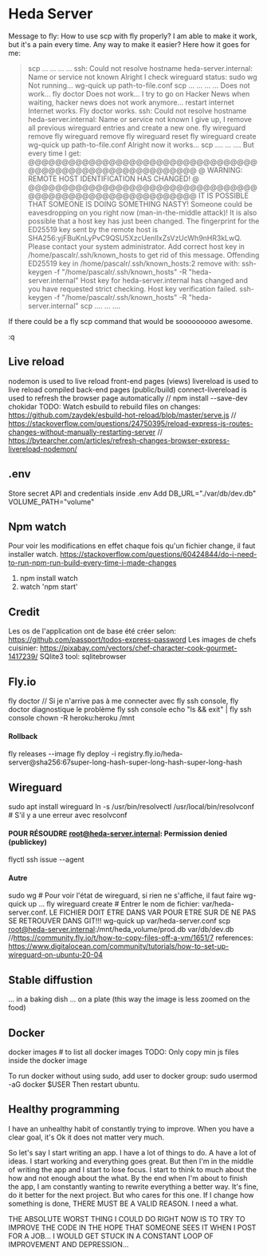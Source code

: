 # Heda Server

Message to fly:
How to use scp with fly properly?
I am able to make it work, but it's a pain every time. Any way to make it easier? Here how it goes for me:
> scp ... ... ... ...
ssh: Could not resolve hostname heda-server.internal: Name or service not known
Alright I check wireguard status:
> sudo wg
Not running...
> wg-quick up path-to-file.conf
> scp ... ... ... ...
Does not work...
> fly doctor
Does not work... I try to go on Hacker News when waiting, hacker news does not work anymore...
restart internet
Internet works. Fly doctor works.
ssh: Could not resolve hostname heda-server.internal: Name or service not known
I give up, I remove all previous wireguard entries and create a new one.
> fly wireguard remove
> fly wireguard remove
> fly wireguard reset
> fly wireguard create
wg-quick up path-to-file.conf
Alright now it works...
> scp .... ... .... 
But every time I get:
@@@@@@@@@@@@@@@@@@@@@@@@@@@@@@@@@@@@@@@@@@@@@@@@@@@@@@@@@@@
@    WARNING: REMOTE HOST IDENTIFICATION HAS CHANGED!     @
@@@@@@@@@@@@@@@@@@@@@@@@@@@@@@@@@@@@@@@@@@@@@@@@@@@@@@@@@@@
IT IS POSSIBLE THAT SOMEONE IS DOING SOMETHING NASTY!
Someone could be eavesdropping on you right now (man-in-the-middle attack)!
It is also possible that a host key has just been changed.
The fingerprint for the ED25519 key sent by the remote host is
SHA256:yjFBuKnLyPvC9QSU5XzcUenIIxZsVzUcWh9nHR3kLwQ.
Please contact your system administrator.
Add correct host key in /home/pascalr/.ssh/known_hosts to get rid of this message.
Offending ED25519 key in /home/pascalr/.ssh/known_hosts:2
  remove with:
  ssh-keygen -f "/home/pascalr/.ssh/known_hosts" -R "heda-server.internal"
Host key for heda-server.internal has changed and you have requested strict checking.
Host key verification failed.
> ssh-keygen -f "/home/pascalr/.ssh/known_hosts" -R "heda-server.internal"
> scp .... ... .... 

If there could be a fly scp command that would be sooooooooo awesome.

:q



## Live reload
nodemon is used to live reload front-end pages (views)
livereload is used to live reload compiled back-end pages (public/build)
connect-livereload is used to refresh the browser page automatically
// npm install --save-dev chokidar
TODO: Watch esbuild to rebuild files on changes: https://github.com/zaydek/esbuild-hot-reload/blob/master/serve.js
// https://stackoverflow.com/questions/24750395/reload-express-js-routes-changes-without-manually-restarting-server
// https://bytearcher.com/articles/refresh-changes-browser-express-livereload-nodemon/

## .env
Store secret API and credentials inside .env
Add
DB_URL="./var/db/dev.db"
VOLUME_PATH="volume"

## Npm watch
Pour voir les modifications en effet chaque fois qu'un fichier change, il faut installer watch.
https://stackoverflow.com/questions/60424844/do-i-need-to-run-npm-run-build-every-time-i-made-changes
1. npm install watch
1. watch 'npm start'

## Credit
Les os de l'application ont de base été créer selon: https://github.com/passport/todos-express-password
Les images de chefs cuisinier: https://pixabay.com/vectors/chef-character-cook-gourmet-1417239/
SQlite3 tool: sqlitebrowser

## Fly.io
fly doctor // Si je n'arrive pas à me connecter avec fly ssh console, fly doctor diagnostique le problème
fly ssh console
echo "ls && exit" | fly ssh console
chown -R heroku:heroku /mnt
#### Rollback
fly releases --image
fly deploy -i registry.fly.io/heda-server@sha256:67super-long-hash-super-long-hash-super-long-hash

## Wireguard
sudo apt install wireguard
ln -s /usr/bin/resolvectl /usr/local/bin/resolvconf # S'il y a une erreur avec resolvconf
#### POUR RÉSOUDRE root@heda-server.internal: Permission denied (publickey)
flyctl ssh issue --agent
#### Autre
sudo wg # Pour voir l'état de wireguard, si rien ne s'affiche, il faut faire wg-quick up ...
fly wireguard create # Entrer le nom de fichier: var/heda-server.conf. LE FICHIER DOIT ETRE DANS VAR POUR ETRE SUR DE NE PAS SE RETROUVER DANS GIT!!!
wg-quick up var/heda-server.conf
scp root@heda-server.internal:/mnt/heda_volume/prod.db var/db/dev.db
//https://community.fly.io/t/how-to-copy-files-off-a-vm/1651/7
references:
https://www.digitalocean.com/community/tutorials/how-to-set-up-wireguard-on-ubuntu-20-04

## Stable diffustion
... in a baking dish
... on a plate (this way the image is less zoomed on the food)

## Docker
docker images # to list all docker images
TODO: Only copy min js files inside the docker image

To run docker without using sudo, add user to docker group:
sudo usermod -aG docker $USER
Then restart ubuntu.

## Healthy programming

I have an unhealthy habit of constantly trying to improve. When you have a clear goal, it's Ok it does not matter very much.

So let's say I start writing an app. I have a lot of things to do. A have a lot of ideas.
I start working and everything goes great.
But then I'm in the middle of writing the app and I start to lose focus. I start to think to much about the how and not enough about the what.
By the end when I'm about to finish the app, I am constantly wanting to rewrite everything a better way.
It's fine, do it better for the next project. But who cares for this one.
If I change how something is done, THERE MUST BE A VALID REASON. I need a what.


THE ABSOLUTE WORST THING I COULD DO RIGHT NOW IS TO TRY TO IMPROVE THE CODE IN THE HOPE THAT SOMEONE SEES IT WHEN I POST FOR A JOB... I WOULD GET STUCK IN A CONSTANT LOOP OF IMPROVEMENT AND DEPRESSION...
